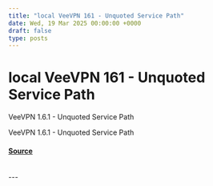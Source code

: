 ```yaml
---
title: "local VeeVPN 161 - Unquoted Service Path"
date: Wed, 19 Mar 2025 00:00:00 +0000
draft: false
type: posts
---
```

# local VeeVPN 161 - Unquoted Service Path





VeeVPN 1.6.1 - Unquoted Service Path

VeeVPN 1.6.1 - Unquoted Service Path

#### [Source](https://www.exploit-db.com/exploits/52088)

<br/>
---
